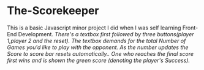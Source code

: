 # The-Scorekeeper
This is a basic Javascript minor project I did when I was self learning Front-End Development.
*There's a textbox first followed by three buttons(player 1,player 2 and the reset).
The textbox demands for the total Number of Games you'd like to play with the opponent.
As the number updates the Score to score bar resets automatically..
One who reaches the final score first wins and is shown the green score (denoting the player's Success).*
